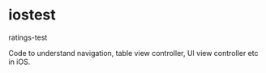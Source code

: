 iostest
=======

ratings-test

Code to understand navigation, table view controller, UI view controller etc in iOS.  
